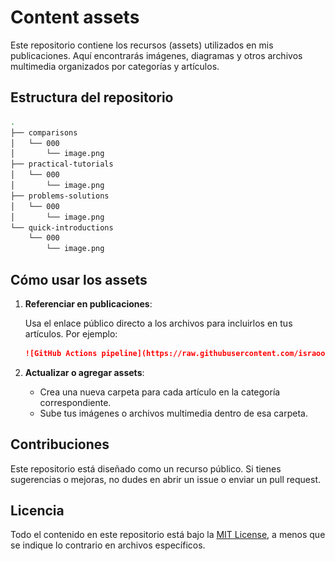 # Content assets

Este repositorio contiene los recursos (assets) utilizados en mis publicaciones. Aquí encontrarás imágenes, diagramas y otros archivos multimedia organizados por categorías y artículos.

## Estructura del repositorio

```bash
.
├── comparisons
│   └── 000
│       └── image.png
├── practical-tutorials
│   └── 000
│       └── image.png
├── problems-solutions
│   └── 000
│       └── image.png
└── quick-introductions
    └── 000
        └── image.png
```

## Cómo usar los assets

1. **Referenciar en publicaciones**:

    Usa el enlace público directo a los archivos para incluirlos en tus artículos. Por ejemplo:

    ```markdown
    ![GitHub Actions pipeline](https://raw.githubusercontent.com/israoo/content-assets/master/quick-introductions/001/pipeline-execution.png)
    ```

2. **Actualizar o agregar assets**:

    - Crea una nueva carpeta para cada artículo en la categoría correspondiente.
    - Sube tus imágenes o archivos multimedia dentro de esa carpeta.

## Contribuciones

Este repositorio está diseñado como un recurso público. Si tienes sugerencias o mejoras, no dudes en abrir un issue o enviar un pull request.

## Licencia

Todo el contenido en este repositorio está bajo la [MIT License](LICENSE), a menos que se indique lo contrario en archivos específicos.
